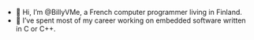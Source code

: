 - 👋 Hi, I’m @BillyVMe, a French computer programmer living in Finland.
- 👀 I’ve spent most of my career working on embedded software written in C or C++.

<!---
BillyVMe/BillyVMe is a ✨ special ✨ repository because its `README.md` (this file) appears on your GitHub profile.
You can click the Preview link to take a look at your changes.
--->
